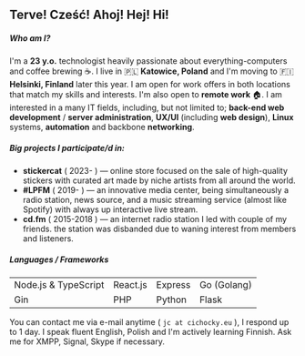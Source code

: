## Terve! Cześć! Ahoj! Hej! Hi!

##### Who am I?
I'm a **23 y.o.** technologist heavily passionate about everything-computers and coffee brewing ☕. I live in 🇵🇱 **Katowice, Poland** and I'm moving to 🇫🇮 **Helsinki, Finland** later this year. I am open for work offers in both locations that match my skills and interests. I'm also open to **remote work** 🏠. I am interested in a many IT fields, including, but not limited to; **back-end web development** / **server administration**, **UX/UI** (including **web design**), **Linux** systems, **automation** and backbone **networking**.

##### Big projects I participate/d in:
- **stickercat** ( 2023- ) — online store focused on the sale of high-quality stickers with curated art made by niche artists from all around the world.
- **#LPFM** ( 2019- ) — an innovative media center, being simultaneously a radio station, news source, and a music streaming service (almost like Spotify) with always up interactive live stream.
- **cd.fm** ( 2015-2018 ) — an internet radio station I led with couple of my friends. the station was disbanded due to waning interest from members and listeners.

##### Languages / Frameworks
|                      |          |         |             |
| -------------------- | -------- | ------- | ----------- |
| Node.js & TypeScript | React.js | Express | Go (Golang) |
| Gin                  | PHP      | Python  | Flask       |

You can contact me via e-mail anytime ( ``jc at cichocky.eu`` ), I respond up to 1 day.
I speak fluent English, Polish and I'm actively learning Finnish.
Ask me for XMPP, Signal, Skype if necessary.

